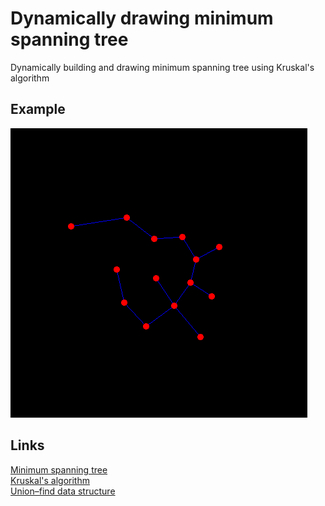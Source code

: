 # Dynamically drawing minimum spanning tree

Dynamically building and drawing minimum spanning tree using Kruskal's algorithm

## Example

![Minimum spanning tree](example.png)

## Links

[Minimum spanning tree](https://en.wikipedia.org/wiki/Minimum_spanning_tree)\
[Kruskal's algorithm](https://en.wikipedia.org/wiki/Kruskal's_algorithm)\
[Union–find data structure](https://en.wikipedia.org/wiki/Disjoint-set_data_structure)
